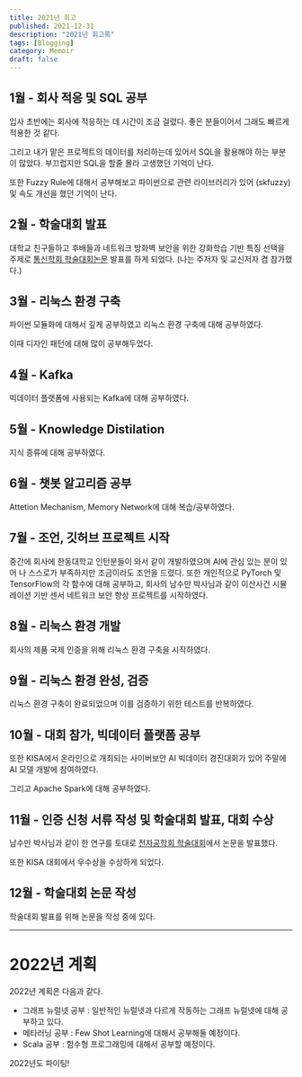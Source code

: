 ```yaml
---
title: 2021년 회고
published: 2021-12-31
description: "2021년 회고록"
tags: [Blogging]
category: Memoir
draft: false
---
```


## 1월 - 회사 적응 및 SQL 공부

입사 초반에는 회사에 적응하는 데 시간이 조금 걸렸다. 좋은 분들이어서 그래도 빠르게 적용한 것 같다.

그리고 내가 맡은 프로젝트의 데이터를 처리하는데 있어서 SQL을 활용해야 하는 부분이 많았다. 부끄럽지만 SQL을 할줄 몰라 고생했던 기억이 난다.

또한 Fuzzy Rule에 대해서 공부해보고 파이썬으로 관련 라이브러리가 있어 (skfuzzy) 및 속도 개선을 했던 기억이 난다.

## 2월 - 학술대회 발표

대학교 친구들하고 후배들과 네트워크 방화벽 보안을 위한 강화학습 기반 특징 선택을 주제로 [통신학회 학술대회논문](https://www.dbpia.co.kr/Journal/articleDetail?nodeId=NODE10547835) 발표를 하게 되었다. (나는 주저자 및 교신저자 겸 참가했다.)

## 3월 - 리눅스 환경 구축

파이썬 모듈화에 대해서 깊게 공부하였고 리눅스 환경 구축에 대해 공부하였다.

이때 디자인 패턴에 대해 많이 공부해두었다.

## 4월 - Kafka

빅데이터 플랫폼에 사용되는 Kafka에 대해 공부하였다.

## 5월 - Knowledge Distilation

지식 증류에 대해 공부하였다.

## 6월 - 챗봇 알고리즘 공부

Attetion Mechanism, Memory Network에 대해 복습/공부하였다.

## 7월 - 조언, 깃허브 프로젝트 시작

중간에 회사에 한동대학교 인턴분들이 와서 같이 개발하였으며 AI에 관심 있는 분이 있어 나 스스로가 부족하지만 조금이라도 조언을 드렸다.
또한 개인적으로 PyTorch 및 TensorFlow의 각 함수에 대해 공부하고, 회사의 남수만 박사님과 같이 이산사건 시뮬레이션 기반 센서 네트워크 보안 향상 프로젝트를 시작하였다.

## 8월 - 리눅스 환경 개발

회사의 제품 국제 인증을 위해 리눅스 환경 구축을 시작하였다.

## 9월 - 리눅스 환경 완성, 검증

리눅스 환경 구축이 완료되었으며 이를 검증하기 위한 테스트를 반복하였다.

## 10월 - 대회 참가, 빅데이터 플랫폼 공부

또한 KISA에서 온라인으로 개최되는 사이버보안 AI 빅데이터 경진대회가 있어 주말에 AI 모델 개발에 참여하였다.

그리고 Apache Spark에 대해 공부하였다.

## 11월 - 인증 신청 서류 작성 및 학술대회 발표, 대회 수상

남수만 박사님과 같이 한 연구를 토대로 [전자공학회 학술대회](https://www.dbpia.co.kr/Journal/articleDetail?nodeId=NODE11027707)에서 논문을 발표했다.

또한 KISA 대회에서 우수상을 수상하게 되었다.

## 12월 - 학술대회 논문 작성

학술대회 발표를 위해 논문을 작성 중에 있다.

---

# 2022년 계획

2022년 계획은 다음과 같다.

- 그래프 뉴럴넷 공부 : 일반적인 뉴럴넷과 다르게 작동하는 그래프 뉴럴넷에 대해 공부하고 있다.
- 메타러닝 공부 : Few Shot Learning에 대해서 공부해둘 예정이다.
- Scala 공부 : 함수형 프로그래밍에 대해서 공부할 예정이다.

2022년도 파이팅!
